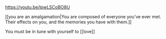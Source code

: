 https://youtu.be/lpwLSCoBO8U

[[you are an amalgamation|You are composed of everyone you've ever met. Their effects on you, and the memories you have with them.]]

You must be in tune with yourself to [[love]]

